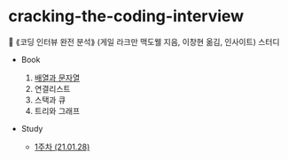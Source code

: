 # cracking-the-coding-interview
📕 ⟪코딩 인터뷰 완전 분석⟫ (게일 라크만 맥도웰 지음, 이창현 옮김, 인사이트) 스터디

- Book
  1. [배열과 문자열](exercise/src/ch01.README.md)
  2. 연결리스트
  3. 스택과 큐
  4. 트리와 그래프

- Study
  - [1주차 (21.01.28)](week1/README.md)

